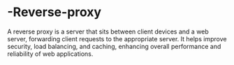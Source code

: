 # -Reverse-proxy
A reverse proxy is a server that sits between client devices and a web server, forwarding client requests to the appropriate server. It helps improve security, load balancing, and caching, enhancing overall performance and reliability of web applications.




